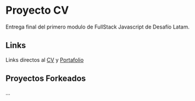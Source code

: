 # Proyecto CV
Entrega final del primero modulo de FullStack Javascript de Desafío Latam.

## Links
Links directos al [CV](pitu-ebensperger.github.io) y [Portafolio](pitu-ebensperger.github.io/portafolio)

## Proyectos Forkeados
...
